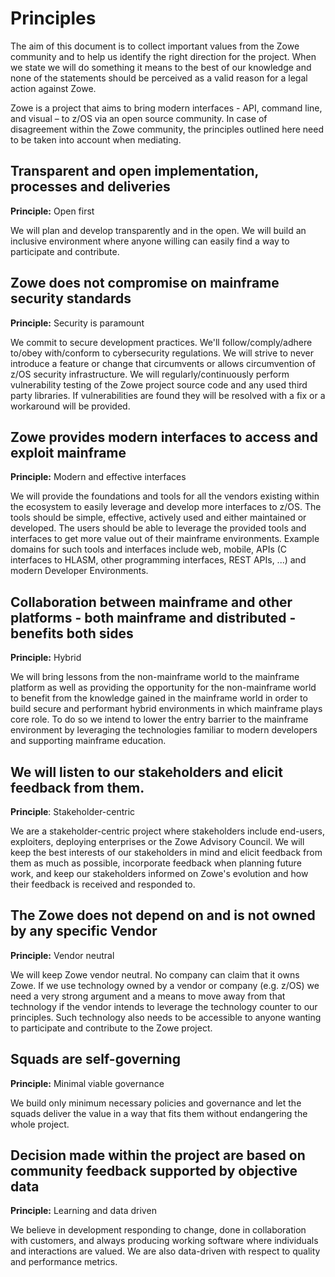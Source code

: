 # Principles

The aim of this document is to collect important values from the Zowe community and to help us identify the right direction for the project. When we state we will do something it means to the best of our knowledge and none of the statements should be perceived as a valid reason for a legal action against Zowe.

Zowe is a project that aims to bring modern interfaces - API, command line, and visual – to z/OS via an open source community. In case of disagreement within the Zowe community, the principles outlined here need to be taken into account when mediating.


## Transparent and open implementation, processes and deliveries
**Principle:** Open first

We will plan and develop transparently and in the open. We will build an inclusive environment where anyone willing can easily find a way to participate and contribute. 

## Zowe does not compromise on mainframe security standards
**Principle:** Security is paramount

We commit to secure development practices. We'll follow/comply/adhere to/obey with/conform to cybersecurity regulations. We will strive to never introduce a feature or change that circumvents or allows circumvention of z/OS security infrastructure. We will regularly/continuously perform vulnerability testing of the Zowe project source code and any used third party libraries. If vulnerabilities are found they will be resolved with a fix or a workaround will be provided.

## Zowe provides modern interfaces to access and exploit mainframe
**Principle:** Modern and effective interfaces

We will provide the foundations and tools for all the vendors existing within the ecosystem to easily leverage and develop more interfaces to z/OS. The tools should be simple, effective, actively used and either maintained or developed. The users should be able to leverage the provided tools and interfaces to get more value out of their mainframe environments. Example domains for such tools and interfaces include web, mobile, APIs (C interfaces to HLASM, other programming interfaces, REST APIs, ...) and modern Developer Environments.

## Collaboration between mainframe and other platforms - both mainframe and distributed - benefits both sides
**Principle:** Hybrid

We will bring lessons from the non-mainframe world to the mainframe platform as well as providing the opportunity for the non-mainframe world to benefit from the knowledge gained in the mainframe world in order to build secure and performant hybrid environments in which mainframe plays core role. To do so we intend to lower the entry barrier to the mainframe environment by leveraging the technologies familiar to modern developers and supporting mainframe education.

## We will listen to our stakeholders and elicit feedback from them.
**Principle**: Stakeholder-centric

We are a stakeholder-centric project where stakeholders include end-users, exploiters, deploying enterprises or the Zowe Advisory Council. We will keep the best interests of our stakeholders in mind and elicit feedback from them as much as possible, incorporate feedback when planning future work, and keep our stakeholders informed on Zowe's evolution and how their feedback is received and responded to.

## The Zowe does not depend on and is not owned by any specific Vendor
**Principle:** Vendor neutral

We will keep Zowe vendor neutral. No company can claim that it owns Zowe. If we use technology owned by a vendor or company (e.g. z/OS) we need a very strong argument and a means to move away from that technology if the vendor intends to leverage the technology counter to our principles. Such technology also needs to be accessible to anyone wanting to participate and contribute to the Zowe project. 

## Squads are self-governing
**Principle:** Minimal viable governance

We build only minimum necessary policies and governance and let the squads deliver the value in a way that fits them without endangering the whole project.

## Decision made within the project are based on community feedback supported by objective data
**Principle:** Learning and data driven

We believe in development responding to change, done in collaboration with customers, and always producing working software where individuals and interactions are valued. We are also data-driven with respect to quality and performance metrics.
